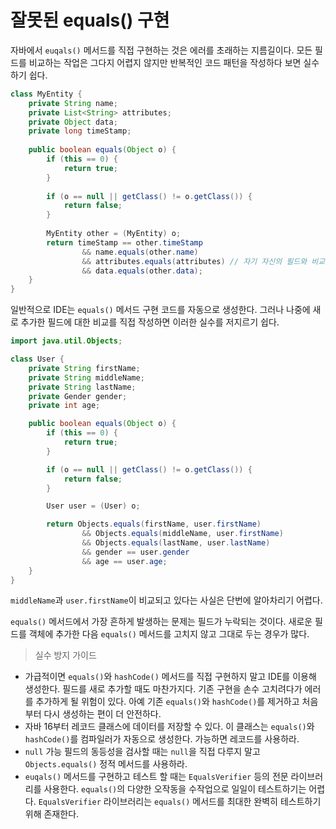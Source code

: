 # 잘못된 equals() 구현
자바에서 `euqals()` 메서드를 직접 구현하는 것은 에러를 초래하는 지름길이다.
모든 필드를 비교하는 작업은 그다지 어렵지 않지만 반복적인 코드 패턴을 작성하다 보면 실수하기 쉽다.

```java
class MyEntity {
    private String name;
    private List<String> attributes;
    private Object data;
    private long timeStamp;
    
    public boolean equals(Object o) {
        if (this == 0) {
            return true;
        }
        
        if (o == null || getClass() != o.getClass()) {
            return false;
        }
        
        MyEntity other = (MyEntity) o;
        return timeStamp == other.timeStamp
                && name.equals(other.name)
                && attributes.equals(attributes) // 자기 자신의 필드와 비교
                && data.equals(other.data);
    }
}
```

일반적으로 IDE는 `equals()` 메서드 구현 코드를 자동으로 생성한다.
그러나 나중에 새로 추가한 필드에 대한 비교를 직접 작성하면 이러한 실수를 저지르기 쉽다.

```java
import java.util.Objects;

class User {
    private String firstName;
    private String middleName;
    private String lastName;
    private Gender gender;
    private int age;

    public boolean equals(Object o) {
        if (this == 0) {
            return true;
        }

        if (o == null || getClass() != o.getClass()) {
            return false;
        }

        User user = (User) o;

        return Objects.equals(firstName, user.firstName)
                && Objects.equals(middleName, user.firstName)
                && Objects.equals(lastName, user.lastName)
                && gender == user.gender
                && age == user.age;
    }
}
```
`middleName`과 `user.firstName`이 비교되고 있다는 사실은 단번에 알아차리기 어렵다.

`equals()` 메서드에서 가장 흔하게 발생하는 문제는 필드가 누락되는 것이다.
새로운 필드를 객체에 추가한 다음 `equals()` 메서드를 고치지 않고 그대로 두는 경우가 많다.

> 실수 방지 가이드
* 가급적이면 `equals()`와 `hashCode()` 메서드를 직접 구현하지 말고 IDE를 이용해 생성한다.
필드를 새로 추가할 때도 마찬가지다. 기존 구현을 손수 고치려다가 에러를 추가하게 될 위험이 있다.
아예 기존 `equals()`와 `hashCode()`를 제거하고 처음부터 다시 생성하는 편이 더 안전하다.
* 자바 16부터 레코드 클래스에 데이터를 저장할 수 있다. 이 클래스는 `equals()`와 `hashCode()`를 컴파일러가 자동으로 생성한다. 가능하면 레코드를 사용하라.
* `null` 가능 필드의 동등성을 검사할 때는 `null`을 직접 다루지 말고 `Objects.equals()` 정적 메서드를 사용하라.
* `euqals()` 메서드를 구현하고 테스트 할 때는 `EqualsVerifier` 등의 전문 라이브러리를 사용한다. `equals()`의 다양한 오작동을 수작업으로 일일이 테스트하기는 어렵다.
`EqualsVerifier` 라이브러리는 `equals()` 메서드를 최대한 완벽히 테스트하기 위해 존재한다.